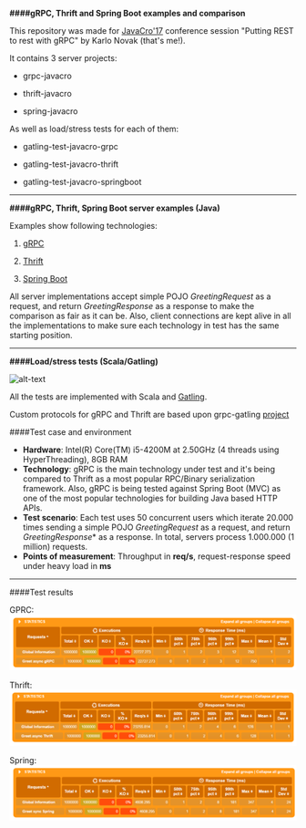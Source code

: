 **####gRPC, Thrift and Spring Boot examples and comparison**

This repository was made for [JavaCro'17](http://2017.javacro.hr/) conference session "Putting REST to rest with gRPC" by Karlo Novak (that's me!). 

It contains 3 server projects:

* grpc-javacro

* thrift-javacro

* spring-javacro


As well as load/stress tests for each of them:

* gatling-test-javacro-grpc

* gatling-test-javacro-thrift

* gatling-test-javacro-springboot


---


**####gRPC, Thrift, Spring Boot server examples (Java)**

Examples show following technologies:

1. [gRPC](http://www.grpc.io/)

2. [Thrift](https://thrift.apache.org)

3. [Spring Boot](https://projects.spring.io/spring-boot)

All server implementations accept simple POJO *GreetingRequest* as a request, and return *GreetingResponse* as a response to make the comparison as fair as it can be.  Also, client connections are kept alive in all the implementations to make sure each technology in test has the same starting position.


---


**####Load/stress tests (Scala/Gatling)**

![alt-text](http://gatling.io/wp-content/uploads/2017/02/Gatling-logo.png "Gatling logo")

All the tests are implemented with Scala and [Gatling](http://gatling.io/).

Custom protocols for gRPC and Thrift are based upon grpc-gatling [project](https://github.com/tamediadigital/grpc-gatling/)

####Test case and environment
* **Hardware**: Intel(R) Core(TM) i5-4200M at 2.50GHz (4 threads using HyperThreading), 8GB RAM
* **Technology**: gRPC is the main technology under test and it's being compared to Thrift as a most popular RPC/Binary serialization framework. Also, gRPC is being tested against Spring Boot (MVC) as one of the most popular technologies for building Java based HTTP APIs.
* **Test scenario**: Each test uses 50 concurrent users which iterate 20.000 times sending a simple POJO *GreetingRequest* as a request, and return *GreetingResponse** as a response. In total, servers process 1.000.000 (1 million) requests.
* **Points of measurement**: Throughput in **req/s**, request-response speed under heavy load in **ms**


---


####Test results

GPRC:
![alt-text](assets/grpc.png "gRPC")

Thrift:
![alt-text](assets/thrift.png "Thrift")

Spring:
![alt-text](assets/spring.png "Thrift")
